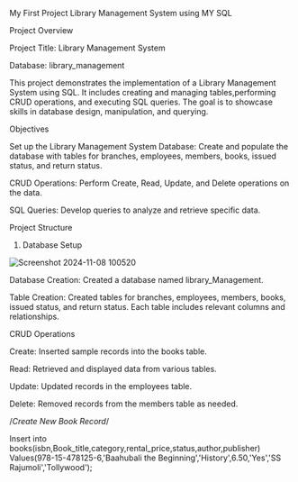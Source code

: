 My First Project Library Management System using MY SQL

Project Overview

Project Title: Library Management System

Database: library_management

This project demonstrates the implementation of a Library Management System using SQL. It includes creating and managing tables,performing CRUD operations, and executing SQL queries. The goal is to showcase skills in database design, manipulation, and querying.

Objectives

Set up the Library Management System Database: Create and populate the database with tables for branches, employees, members, books, issued status, and return status.

CRUD Operations: Perform Create, Read, Update, and Delete operations on the data.

SQL Queries: Develop queries to analyze and retrieve specific data.

Project Structure

1. Database Setup

![Screenshot 2024-11-08 100520](https://github.com/user-attachments/assets/0c0f52b1-e556-4279-80e1-503cb4fc199f)

Database Creation: Created a database named library_Management.

Table Creation: Created tables for branches, employees, members, books, issued status, and return status. Each table includes relevant columns and relationships.

 CRUD Operations
 
Create: Inserted sample records into the books table.

Read: Retrieved and displayed data from various tables.

Update: Updated records in the employees table.

Delete: Removed records from the members table as needed.

/*Create New Book Record*/

Insert into books(isbn,Book_title,category,rental_price,status,author,publisher)
Values(978-15-478125-6,'Baahubali the Beginning','History',6.50,'Yes','SS Rajumoli','Tollywood');





